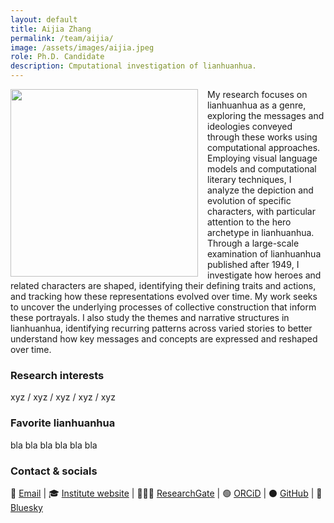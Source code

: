 ```yaml
---
layout: default
title: Aijia Zhang
permalink: /team/aijia/
image: /assets/images/aijia.jpeg
role: Ph.D. Candidate
description: Cmputational investigation of lianhuanhua.
---
```

<img src="{{ '/assets/images/aijia.jpeg' | relative_url }}" style="float: left; width: 300px; margin-right: 15px;">

 My research focuses on lianhuanhua as a genre, exploring the messages and ideologies conveyed through these works using computational approaches. Employing visual language models and computational literary techniques, I analyze the depiction and evolution of specific characters, with particular attention to the hero archetype in lianhuanhua. Through a large-scale examination of lianhuanhua published after 1949, I investigate how heroes and related characters are shaped, identifying their defining traits and actions, and tracking how these representations evolved over time. My work seeks to uncover the underlying processes of collective construction that inform these portrayals. I also study the themes and narrative structures in lianhuanhua, identifying recurring patterns across varied stories to better understand how key messages and concepts are expressed and reshaped over time.

### Research interests
xyz / xyz / xyz / xyz / xyz

### Favorite lianhuanhua
bla bla bla bla bla bla

### Contact & socials
📧 [Email](mailto:aijia.zhang@zo.uni-heidelberg.de) | 🎓 [Institute website](https://www.zo.uni-heidelberg.de/sinologie/institute/staff/mandzunowski/) | 👨🏻‍💻 [ResearchGate](https://www.researchgate.net/profile/Damian-Mandzunowski) | 🟢 [ORCiD](https://orcid.org/my-orcid?orcid=0000-0002-3318-6652) | ⚫️ [GitHub](https://github.com/damianodamiani) | 🦋 [Bluesky](https://bsky.app/profile/damiandamiani.bsky.social)